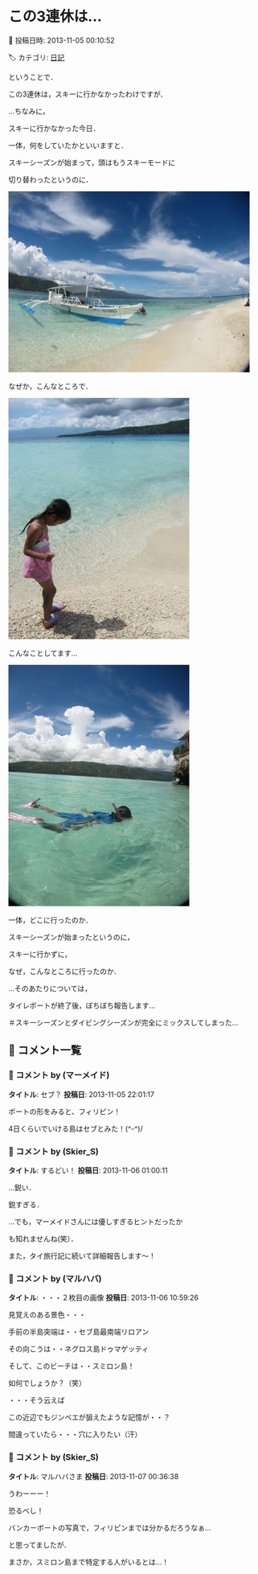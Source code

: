 # この3連休は…

📅 投稿日時: 2013-11-05 00:10:52

🏷️ カテゴリ: [日記](cc4b5682fb7b8b144980957a978653fb0.md)

ということで．


この3連休は，スキーに行かなかったわけですが．





…ちなみに，


スキーに行かなかった今日．


一体，何をしていたかといいますと．





スキーシーズンが始まって，頭はもうスキーモードに


切り替わったというのに．




![dd12b55fcf081628534ea397557b4d1b.jpg](images/dd12b55fcf081628534ea397557b4d1b.jpg)




なぜか，こんなところで．




![084ed4e580a3426362ca473a009b39c8.jpg](images/084ed4e580a3426362ca473a009b39c8.jpg)




こんなことしてます…




![2928e8d3f5c34315c020e7c9b1bd714e.jpg](images/2928e8d3f5c34315c020e7c9b1bd714e.jpg)







一体，どこに行ったのか．


スキーシーズンが始まったというのに，


スキーに行かずに，


なぜ，こんなところに行ったのか．





…そのあたりについては，


タイレポートが終了後，ぼちぼち報告します…





＃スキーシーズンとダイビングシーズンが完全にミックスしてしまった…

## 💬 コメント一覧

### 💬 コメント by (マーメイド)
**タイトル**: セブ？
**投稿日**: 2013-11-05 22:01:17

ボートの形をみると、フィリピン！

4日くらいでいける島はセブとみた！(^-^)/

### 💬 コメント by (Skier_S)
**タイトル**: するどい！
**投稿日**: 2013-11-06 01:00:11

…鋭い．

鋭すぎる．



…でも，マーメイドさんには優しすぎるヒントだったか

も知れませんね(笑）．



また，タイ旅行記に続いて詳細報告します～！

### 💬 コメント by (マルハバ)
**タイトル**: ・・・２枚目の画像
**投稿日**: 2013-11-06 10:59:26

見覚えのある景色・・・



手前の半島突端は・・セブ島最南端リロアン

その向こうは・・ネグロス島ドゥマゲッティ



そして、このビーチは・・スミロン島！



如何でしょうか？（笑）



・・・そう云えば

この近辺でもジンベエが狙えたような記憶が・・？



間違っていたら・・・穴に入りたい（汗）

### 💬 コメント by (Skier_S)
**タイトル**: マルハバさま
**投稿日**: 2013-11-07 00:36:38

うわーーー！

恐るべし！

バンカーボートの写真で，フィリピンまでは分かるだろうなぁ…

と思ってましたが．

まさか，スミロン島まで特定する人がいるとは…！

